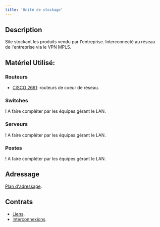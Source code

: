 ```yaml
---
title: 'Unité de stockage'
---
```


## Description

Site stockant les produits vendu par l'entreprise. Interconnecté au réseau de l'entreprise via le VPN MPLS.

## Matériel Utilisé:

### Routeurs

* [CISCO 2691](https://wan.itdoesnt.work/materiel/routeurs#cisco-2691): routeurs de coeur de réseau.

### Switches

! A faire compléter par les équipes gérant le LAN.

### Serveurs

! A faire compléter par les équipes gérant le LAN.

### Postes

! A faire compléter par les équipes gérant le LAN.

## Adressage

[Plan d'adressage](/addressage-ip/listes-des-adresses/unite-de-stockage).

## Contrats

* [Liens](https://wan.itdoesnt.work/contrats/liens#unite-de-stockage).
* [Interconnexions](https://wan.itdoesnt.work/contrats/interconnexions#unite-de-stockage).
